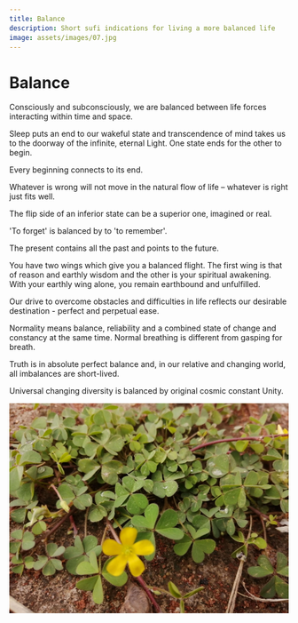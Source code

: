```yaml
---
title: Balance
description: Short sufi indications for living a more balanced life
image: assets/images/07.jpg
---
```


# Balance

<div class="aphorism-text">

Consciously and subconsciously, we are balanced between life forces interacting within time and space.  

<div class="div"></div>

Sleep puts an end to our wakeful state and transcendence of mind takes us to the doorway of the infinite, eternal Light. One state ends for the other to begin.  

<div class="div"></div>

Every beginning connects to its end.  

<div class="div"></div>

Whatever is wrong will not move in the natural flow of life – whatever is right just fits well.  

<div class="div"></div>

The flip side of an inferior state can be a superior one, imagined or real.

<div class="div"></div>

'To forget' is balanced by to 'to remember'.

<div class="div"></div>

The present contains all the past and points to the future.  

<div class="div"></div>

You have two wings which give you a balanced flight.  The first wing is that of reason and earthly wisdom and the other is your spiritual awakening. With your earthly wing alone, you remain earthbound and unfulfilled.  

<div class="div"></div>

Our drive to overcome obstacles and difficulties in life reflects our desirable destination - perfect and perpetual ease. 

<div class="div"></div>

Normality means balance, reliability and a combined state of change and constancy at the same time. Normal breathing is different from gasping for breath.

<div class="div"></div>

Truth is in absolute perfect balance and, in our relative and changing world, all imbalances are short-lived.

<div class="div"></div>

Universal changing diversity is balanced by original cosmic constant Unity.

<div class="div"></div>

</div>

![](../../assets/images/08.jpg)